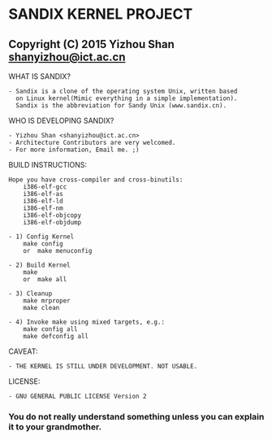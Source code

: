 #			SANDIX KERNEL PROJECT
##	Copyright (C) 2015 Yizhou Shan <shanyizhou@ict.ac.cn>

WHAT IS SANDIX?

	- Sandix is a clone of the operating system Unix, written based
	  on Linux kernel(Mimic everything in a simple implementation).
	  Sandix is the abbreviation for Sandy Unix (www.sandix.cn).

WHO IS DEVELOPING SANDIX?

	- Yizhou Shan <shanyizhou@ict.ac.cn>
	- Architecture Contributors are very welcomed.
	- For more information, Email me. ;)

BUILD INSTRUCTIONS:
	
	Hope you have cross-compiler and cross-binutils:
		i386-elf-gcc
		i386-elf-as
		i386-elf-ld
		i386-elf-nm
		i386-elf-objcopy
		i386-elf-objdump

	- 1) Config Kernel
		make config
	    or  make menuconfig
	
	- 2) Build Kernel
		make
	    or  make all

	- 3) Cleanup
		make mrproper
		make clean

	- 4) Invoke make using mixed targets, e.g.:
		make config all
		make defconfig all

CAVEAT:

	- THE KERNEL IS STILL UNDER DEVELOPMENT. NOT USABLE.

LICENSE:

	- GNU GENERAL PUBLIC LICENSE Version 2

### You do not really understand something unless you can explain it to your grandmother.
